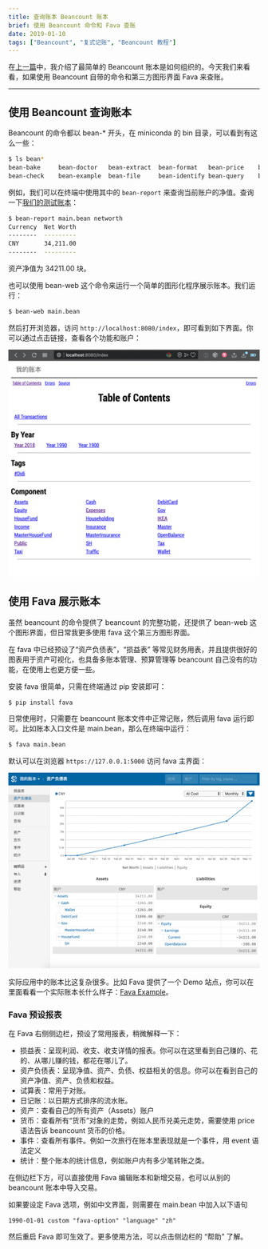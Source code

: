 ```yaml
---
title: 查询账本 Beancount 账本
brief: 使用 Beancount 命令和 Fava 查账
date: 2019-01-10
tags: ["Beancount", "复式记账", "Beancount 教程"]
---
```


在[上一篇](beancount-tutorial-1)中，我介绍了最简单的 Beancount 账本是如何组织的。今天我们来看看，如果使用 Beancount 自带的命令和第三方图形界面 Fava 来查账。

---

## 使用 Beancount 查询账本

Beancount 的命令都以 bean-* 开头，在 miniconda 的 bin 目录，可以看到有这么一些：

```bash
$ ls bean*
bean-bake     bean-doctor   bean-extract  bean-format   bean-price    bean-report   bean-web
bean-check    bean-example  bean-file     bean-identify bean-query    bean-sql
```

例如，我们可以在终端中使用其中的 `bean-report` 来查询当前账户的净值。查询一下[我们的测试账本](https://github.com/lyricat/beancount-tutorial/)：

```bash
$ bean-report main.bean networth
Currency  Net Worth
--------  ---------
CNY       34,211.00
--------  ---------
```

资产净值为 34211.00 块。

也可以使用 bean-web 这个命令来运行一个简单的图形化程序展示账本。我们运行：

```bash
$ bean-web main.bean
```

然后打开浏览器，访问 `http://localhost:8080/index`，即可看到如下界面。你可以通过点击链接，查看各个功能和账户：

![bean-web](assets/bean-web.png)


## 使用 Fava 展示账本

虽然 beancount 的命令提供了 beancount 的完整功能，还提供了 bean-web 这个图形界面，但日常我更多使用 fava 这个第三方图形界面。

在 fava 中已经预设了“资产负债表”，“损益表” 等常见财务用表，并且提供很好的图表用于资产可视化，也具备多账本管理、预算管理等 beancount 自己没有的功能，在使用上也更方便一些。

安装 fava 很简单，只需在终端通过 pip 安装即可：

```bash
$ pip install fava
```
日常使用时，只需要在 beancount 账本文件中正常记账，然后调用 fava 运行即可。比如账本入口文件是 main.bean，那么在终端中运行：

```bash
$ fava main.bean
```

默认可以在浏览器 `https://127.0.0.1:5000` 访问 fava 主界面：

![Fava 主界面](assets/fava-main.png)

实际应用中的账本比这复杂很多。比如 Fava 提供了一个 Demo 站点，你可以在里面看看一个实际账本长什么样子：[Fava Example](http://fava.pythonanywhere.com/example-with-budgets/balance_sheet/)。

### Fava 预设报表

在 Fava 右侧侧边栏，预设了常用报表，稍微解释一下：

- 损益表：呈现利润、收支、收支详情的报表。你可以在这里看到自己赚的、花的、从哪儿赚的钱，都花在哪儿了。
- 资产负债表：呈现净值、资产、负债、权益相关的信息。你可以在看到自己的资产净值、资产、负债和权益。
- 试算表：常用于对账。
- 日记账：以日期方式排序的流水账。
- 资产：查看自己的所有资产（Assets）账户
- 货币：查看所有“货币”对象的走势，例如人民币兑美元走势，需要使用 price 语法告诉 beancount 货币的价格。
- 事件：查看所有事件。例如一次旅行在账本里表现就是一个事件，用 event 语法定义
- 统计：整个账本的统计信息，例如账户内有多少笔转账之类。

在侧边栏下方，可以直接使用 Fava 编辑账本和新增交易，也可以从别的 beancount 账本中导入交易。

如果要设定 Fava 选项，例如中文界面，则需要在 main.bean 中加入以下语句

```beancount
1990-01-01 custom "fava-option" "language" "zh"
```

然后重启 Fava 即可生效了。更多使用方法，可以点击侧边栏的 “帮助” 了解。

